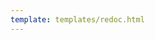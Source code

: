 ```yaml
---
template: templates/redoc.html
---
```


<redoc spec-url="{{base_path}}/apis/restapis/scim2.yaml" theme='{{redoc_theme}}'></redoc>
